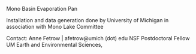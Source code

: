 Mono Basin Evaporation Pan 

Installation and data generation done by University of Michigan in association with Mono Lake Committee 

Contact: 
Anne Fetrow | afetrow@umich (dot) edu 
NSF Postdoctoral Fellow
UM Earth and Environmental Sciences, 
